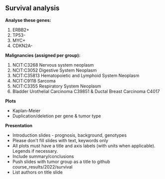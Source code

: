 ## Survival analysis

**Analyse these genes:**
1) ERBB2+
2) TP53-
3) MYC+
4) CDKN2A- 

**Malignancies (assigned per group):**
1) NCIT:C3268 Nervous system neoplasm 
2) NCIT:C3052 Digestive System Neoplasm
3) NCIT:C35813 Hematopoietic and Lymphoid System Neoplasm
4) NCIT:C9118 Sarcoma
5) NCIT:C3355 Respiratory System Neoplasm
6) Bladder Urothelial Carcinoma C39851 & Ductal Breast Carcinoma C4017


**Plots**
* Kaplan-Meier
* Duplication/deletion per gene & tumor type

**Presentation**
* Introduction slides - prognosis, background, genotypes
* Please don't fill slides with text, keywords only
* All plots must have a title and axis labels (with units when applicable). Legends if necessary.
* Include summary/conclusions
* Push slides with tumor group as a title to github course_results/2022/survival
* List authors on title slide